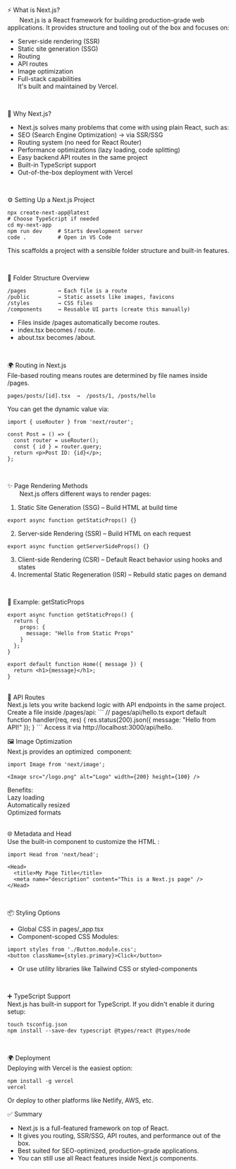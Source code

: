 ⚡ What is Next.js?<br/>
&nbsp;&nbsp;&nbsp;&nbsp;&nbsp;&nbsp;&nbsp;Next.js is a React framework for building production-grade web applications. It provides structure and tooling out of the box and focuses on:<br/>
- Server-side rendering (SSR)<br/>
- Static site generation (SSG)<br/>
- Routing<br/>
- API routes<br/>
- Image optimization<br/>
- Full-stack capabilities<br/>
It's built and maintained by Vercel.
<br/>

🚀 Why Next.js?<br/>
- Next.js solves many problems that come with using plain React, such as:<br/>
- SEO (Search Engine Optimization) → via SSR/SSG<br/>
- Routing system (no need for React Router)<br/>
- Performance optimizations (lazy loading, code splitting)<br/>
- Easy backend API routes in the same project<br/>
- Built-in TypeScript support<br/>
- Out-of-the-box deployment with Vercel
<br/>

⚙️ Setting Up a Next.js Project<br/>

```
npx create-next-app@latest
# Choose TypeScript if needed
cd my-next-app
npm run dev     # Starts development server
code .          # Open in VS Code
```
This scaffolds a project with a sensible folder structure and built-in features.<br/>

<br/>


📁 Folder Structure Overview<br/>

```
/pages          → Each file is a route
/public         → Static assets like images, favicons
/styles         → CSS files
/components     → Reusable UI parts (create this manually)
```
- Files inside /pages automatically become routes.<br/>
- index.tsx becomes / route.<br/>
- about.tsx becomes /about.<br/>
<br/>

🌍 Routing in Next.js<br/>
File-based routing means routes are determined by file names inside /pages.
```
pages/posts/[id].tsx  →  /posts/1, /posts/hello
```

You can get the dynamic value via:
```
import { useRouter } from 'next/router';

const Post = () => {
  const router = useRouter();
  const { id } = router.query;
  return <p>Post ID: {id}</p>;
};
```
<br/>

✨ Page Rendering Methods<br/>
&nbsp;&nbsp;&nbsp;&nbsp;&nbsp;&nbsp;&nbsp;Next.js offers different ways to render pages:<br/>
1. Static Site Generation (SSG) – Build HTML at build time<br/>
```
export async function getStaticProps() {}
```
2. Server-side Rendering (SSR) – Build HTML on each request
```
export async function getServerSideProps() {}
```
3. Client-side Rendering (CSR) – Default React behavior using hooks and states<br/>
4. Incremental Static Regeneration (ISR) – Rebuild static pages on demand
<br/>

🧪 Example: getStaticProps
```
export async function getStaticProps() {
  return {
    props: {
      message: "Hello from Static Props"
    }
  };
}

export default function Home({ message }) {
  return <h1>{message}</h1>;
}
```
<br/>
🧠 API Routes<br/>
Next.js lets you write backend logic with API endpoints in the same project.<br/>
Create a file inside /pages/api:
```
// pages/api/hello.ts
export default function handler(req, res) {
  res.status(200).json({ message: "Hello from API!" });
}
```
Access it via http://localhost:3000/api/hello.
<br/>

🖼️ Image Optimization<br/>
Next.js provides an optimized <Image> component:
```
import Image from 'next/image';

<Image src="/logo.png" alt="Logo" width={200} height={100} />
```
Benefits:<br/>
Lazy loading<br/>
Automatically resized<br/>
Optimized formats
<br/>
<br/>


🌐 Metadata and Head<br/>
Use the built-in <Head> component to customize the HTML <head>:
```
import Head from 'next/head';

<Head>
  <title>My Page Title</title>
  <meta name="description" content="This is a Next.js page" />
</Head>
```
<br/>

📦 Styling Options<br/>
- Global CSS in pages/_app.tsx<br/>
- Component-scoped CSS Modules:
```
import styles from './Button.module.css';
<button className={styles.primary}>Click</button>
```
- Or use utility libraries like Tailwind CSS or styled-components
<br/>

➕ TypeScript Support<br/>
Next.js has built-in support for TypeScript. If you didn't enable it during setup:
```
touch tsconfig.json
npm install --save-dev typescript @types/react @types/node
```
<br/>

🌍 Deployment<br/>
Deploying with Vercel is the easiest option:
```
npm install -g vercel
vercel
```
Or deploy to other platforms like Netlify, AWS, etc.
<br/>

✅ Summary<br/>
- Next.js is a full-featured framework on top of React.<br/>
- It gives you routing, SSR/SSG, API routes, and performance out of the box.<br/>
- Best suited for SEO-optimized, production-grade applications.<br/>
- You can still use all React features inside Next.js components.





















